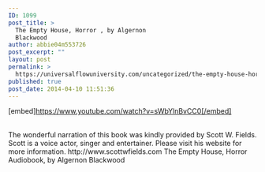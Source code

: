 ```yaml
---
ID: 1099
post_title: >
  The Empty House, Horror , by Algernon
  Blackwood
author: abbie04m553726
post_excerpt: ""
layout: post
permalink: >
  https://universalflowuniversity.com/uncategorized/the-empty-house-horror-by-algernon-blackwood/
published: true
post_date: 2014-04-10 11:51:36
---
```

[embed]https://www.youtube.com/watch?v=sWbYlnBvCC0[/embed]</br></br>
<p>The wonderful narration of this book was kindly provided by Scott W. Fields. Scott is a voice actor, singer and entertainer. Please visit his website for more information.  http://www.scottwfields.com
The Empty House, Horror Audiobook, by Algernon Blackwood</p>